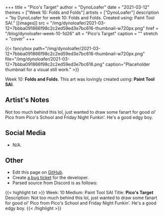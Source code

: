 +++
title =       "Pico's Target"
author =      "DynoLoafer"
date =        "2021-03-12"
themes =      ["Week 10: Folds and Folds"]
artists =     ["DynoLoafer"]
description = "by DynoLoafer for week 10: Folds and Folds. Created using: Paint Tool SAI."
[[images]]
      src = "/img/dynoloafer/2021-03-12+7bbba091866f98c2c2ed59ed3e7bc616-thumbnail-w720px.png"
      href = "/blog/dynoloafer-week-10-1d26"
      alt = "Pico's Target"
      caption = ""
      stretch = "cover"
+++

{{< fancybox path="/img/dynoloafer/2021-03-12+7bbba091866f98c2c2ed59ed3e7bc616-thumbnail-w720px.png" file="/img/dynoloafer/2021-03-12+7bbba091866f98c2c2ed59ed3e7bc616.png" caption="Placeholder thumbnail for a visual still work." >}}


Week 10: **Folds and Folds**. This art was lovingly created using: **Paint Tool SAI**.

## Artist's Notes

Not too much behind this lol, just wanted to draw some fanart for good ol' Pico from Pico's School and Friday Night Funkin'. He's a good edgy boy.

## Social Media

- N/A.

## Other

- Edit this page on [GitHub](https://github.com/teaminkling/web-refresh/edit/main/content/blog/dynoloafer-week-10-1d26.md).
- Create [a bug ticket](https://github.com/teaminkling/web-refresh/issues/new?assignees=&labels=bug&template=problem-report.md&title=) for the developer.
- Parsed source from Discord is as follows:

{{< highlight txt >}}
Week: 10
Medium: Paint Tool SAI
Title: __Pico's Target__
Description: Not too much behind this lol, just wanted to draw some fanart for good ol' Pico from Pico's School and Friday Night Funkin'. He's a good edgy boy.
{{< /highlight >}}